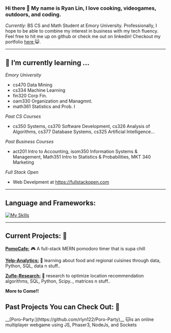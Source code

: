 ### Hi there 👋 My name is Ryan Lin, I love cooking, videogames, outdoors, and coding.

 <i>Currently:</i> BS CS and Math Student at Emory University. Professionally, I hope to be able to combine my interest in business with my tech fluency. Feel free to hit me up on github or check me out on linkedin! 
 Checkout my portfolio  <a href="https://rlyn122.github.io/portfolio/"> here </a> 😺.

------ 
<h2>🌱 I’m currently learning ...</h2>

_Emory University_
  - cs470 Data Mining
  - cs334 Machine Learning
  - fin320 Corp Fin.
  - oam330 Organization and Managmnt.
  - math361 Statistics and Prob. I

_Past CS Courses_
  - cs350 Systems, cs370 Software Development, cs326 Analysis of Algorithms, cs377 Database Systems, cs325 Artificial Intelligence...

_Past Business Courses_
  - act201 Intro to Accounting, isom350 Information Systems & Management, Math351 Intro to Statistics & Probabilities, MKT 340 Marketing

_Full Stack Open_
  - Web Develpment at https://fullstackopen.com

------

<h2>Language and Frameworks:</h2>

[![My Skills](https://skillicons.dev/icons?i=js,html,css,c,java,js,py,mysql,mongodb,r)](https://skillicons.dev)

------

<h2> Current Projects: 👷 </h2>

__[PomoCafe:](https://github.com/rlyn122/PomoCafe)__ 🎮 A full-stack MERN pomodoro timer that is supa chill

__[Yelp-Analytics:](https://github.com/rlyn122/YelpAnalytics)__  🍔 learning about food and regional cuisines through data, Python, SQL, data n stuff..

__[Zufle-Research:](https://github.com/rlyn122/Zufle-Research)__ 🔭 research to optimize location recommendation algorithms, SQL, Python, Scipy.., matrices n stuff..

__More to Come!!__

<h2> Past Projects You can Check Out: 🏁 </h2>
__[Poro-Party:](https://github.com/rlyn122/Poro-Party)__     🐱is an online multiplayer webgame using JS, Phaser3, NodeJs, and Sockets




<!--
**rlyn122/rlyn122** is a ✨ _special_ ✨ repository because its `README.md` (this file) appears on your GitHub profile.

Here are some ideas to get you started:

- 🔭 I’m currently working on ...
- 🌱 I’m currently learning ...
- 👯 I’m looking to collaborate on ...
- 🤔 I’m looking for help with ...
- 💬 Ask me about ...
- 📫 How to reach me: ...
- 😄 Pronouns: ...
- ⚡ Fun fact: ...
-->
